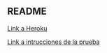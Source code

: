 ## README

[Link a Heroku](https://enigmatic-river-83461.herokuapp.com/)

[Link a intrucciones de la prueba](https://www.evernote.com/l/ACulu3RGVL5AErb2hnZ0SBCIvSUI50IvETM)
